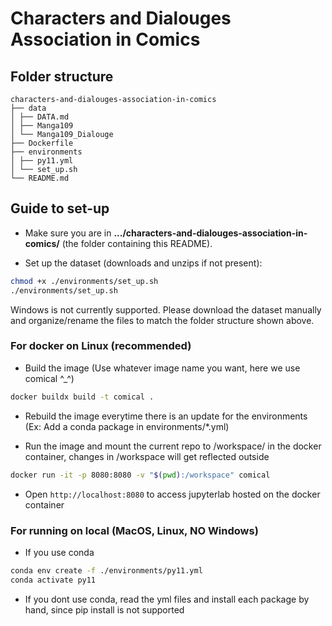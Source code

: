 # Characters and Dialouges Association in Comics

## Folder structure

```
characters-and-dialouges-association-in-comics
├── data
│ ├── DATA.md
│ ├── Manga109
│ └── Manga109_Dialouge
├── Dockerfile
├── environments
│ ├── py11.yml
│ └── set_up.sh
└── README.md
```

## Guide to set-up

- Make sure you are in **.../characters-and-dialouges-association-in-comics/** (the folder containing this README).

- Set up the dataset (downloads and unzips if not present):

```bash
chmod +x ./environments/set_up.sh
./environments/set_up.sh
```

Windows is not currently supported. Please download the dataset manually and organize/rename the files to match the folder structure shown above.

### For docker on Linux (recommended)

- Build the image (Use whatever image name you want, here we use comical ^\_^)

```bash
docker buildx build -t comical .
```

- Rebuild the image everytime there is an update for the environments (Ex: Add a conda package in environments/\*.yml)

- Run the image and mount the current repo to /workspace/ in the docker container, changes in /workspace will get reflected outside

```bash
docker run -it -p 8080:8080 -v "$(pwd):/workspace" comical
```

- Open `http://localhost:8080` to access jupyterlab hosted on the docker container

### For running on local (MacOS, Linux, NO Windows)

- If you use conda

```bash
conda env create -f ./environments/py11.yml
conda activate py11
```

- If you dont use conda, read the yml files and install each package by hand, since pip install is not supported
